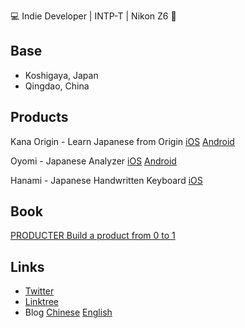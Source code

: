 💻 Indie Developer | INTP-T | Nikon Z6 📸

## Base
- Koshigaya, Japan
- Qingdao, China

## Products
Kana Origin - Learn Japanese from Origin [iOS](<https://apps.apple.com/us/app/kana-origin/id1439222882>) [Android](<https://play.google.com/store/apps/details?id=com.kevinzhow.kanaoriginlite&hl=en_US)>)

Oyomi - Japanese Analyzer [iOS](<https://apps.apple.com/us/app/oyomi-japanese-reader/id1474251984>) [Android](<https://play.google.com/store/apps/details?id=com.kevinzhow.pengdu&hl=en_US)>)

Hanami - Japanese Handwritten Keyboard [iOS](<https://apps.apple.com/us/app/hanami-japanese-handwritten/id6447871085>)

## Book
[PRODUCTER  Build a product from 0 to 1](<https://producter.app/>)

## Links
- [Twitter](<https://twitter.com/kevinzhow>)
- [Linktree](<https://linktr.ee/kevinzhow>)
- Blog [Chinese](<https://blog.kevinzhow.com>) [English](<https://medium.com/@kevinzhow>)
